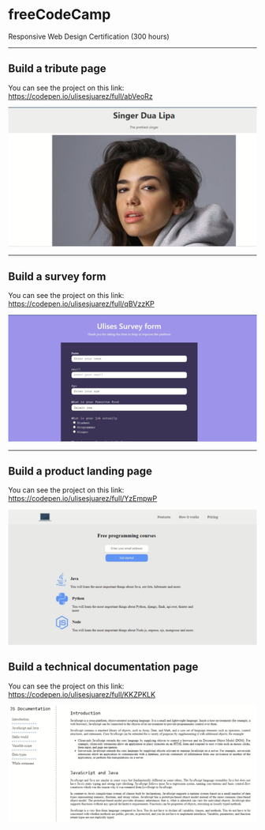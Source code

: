 # freeCodeCamp

Responsive Web Design Certification (300 hours)

---

## Build a tribute page

You can see the project on this link: https://codepen.io/ulisesjuarez/full/abVeoRz

![](img/tribute.JPG)

---

## Build a survey form

You can see the project on this link: https://codepen.io/ulisesjuarez/full/qBVzzKP

![](img/survey.JPG)

---

## Build a product landing page

You can see the project on this link: https://codepen.io/ulisesjuarez/full/YzEmpwP

![](img/product.JPG)

## Build a technical documentation page

You can see the project on this link: https://codepen.io/ulisesjuarez/full/KKZPKLK

![](img/documentation.JPG)
